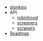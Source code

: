 <!-- docs/_sidebar.md -->

- [stonksjs](/)
- API
  - [robinhood](api/robinhood.md)
  - [screeners](api/screeners.md)
  - [scrapers](api/scrapers.md)
- [Roadmap](/roadmap.md)
